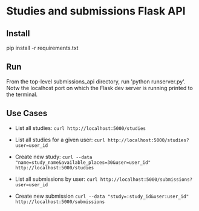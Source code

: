 # Studies and submissions Flask API

## Install

pip install -r requirements.txt

## Run

From the top-level submissions_api directory, run 'python runserver.py'.
Notw the localhost port on which the Flask dev server is running printed to the
terminal.

## Use Cases

* List all studies:
`curl http://localhost:5000/studies`

* List all studies for a given user:
`curl http://localhost:5000/studies?user=user_id`

* Create new study:
`curl --data "name=study_name&available_places=30&user=user_id" http://localhost:5000/studies`

* List all submissions by user:
`curl http://localhost:5000/submissions?user=user_id`

* Create new submission
`curl --data "study=:study_id&user:user_id" http://localhost:5000/submissions`
